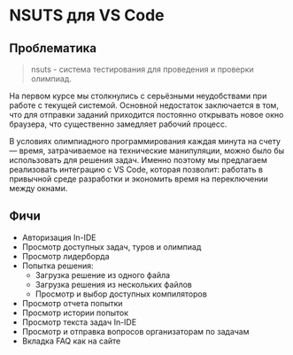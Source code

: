 # NSUTS для VS Code

## Проблематика

> nsuts - система тестирования для проведения и проверки олимпиад.

На первом курсе мы столкнулись с серьёзными неудобствами при работе с текущей системой. Основной недостаток заключается в том, что для отправки заданий приходится постоянно открывать новое окно браузера, что существенно замедляет рабочий процесс.

В условиях олимпиадного программирования каждая минута на счету — время, затрачиваемое на технические манипуляции, можно было бы использовать для решения задач. Именно поэтому мы предлагаем реализовать интеграцию с VS Code, которая позволит: работать в привычной среде разработки и экономить время на переключении между окнами.

## Фичи

- Авторизация In-IDE
- Просмотр доступных задач, туров и олимпиад
- Просмотр лидерборда
- Попытка решения:
  - Загрузка решение из одного файла
  - Загрузка решения из нескольких файлов
  - Просмотр и выбор доступных компиляторов
- Просмотр отчета попытки
- Просмотр истории попыток
- Просмотр текста задач In-IDE
- Просмотр и отправка вопросов организаторам по задачам
- Вкладка FAQ как на сайте
